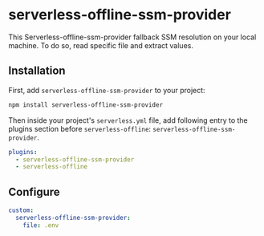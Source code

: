 # serverless-offline-ssm-provider

This Serverless-offline-ssm-provider fallback SSM resolution on your local machine. To do so, read specific file and extract values.

## Installation

First, add `serverless-offline-ssm-provider` to your project:

```sh
npm install serverless-offline-ssm-provider
```

Then inside your project's `serverless.yml` file, add following entry to the plugins section before `serverless-offline`: `serverless-offline-ssm-provider`.

```yml
plugins:
  - serverless-offline-ssm-provider
  - serverless-offline
```

## Configure

```yml
custom:
  serverless-offline-ssm-provider:
    file: .env
```

